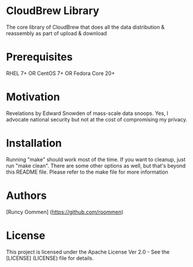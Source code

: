 # CloudBrew Library
The core library of CloudBrew that does all the data distribution & reassembly as part of upload & download

# Prerequisites
RHEL 7+ OR CentOS 7+ OR Fedora Core 20+

# Motivation
Revelations by Edward Snowden of mass-scale data snoops. Yes, I advocate national security but not at the cost of compromising my privacy.

# Installation
Running "make" should work most of the time. If you want to cleanup, just run "make clean".
There are some other options as well, but that's beyond this README file.
Please refer to the make file for more information

# Authors
[Runcy Oommen] (https://github.com/roommen)

# License
This project is licensed under the Apache License Ver 2.0 - See the [LICENSE] (LICENSE) file for details.
